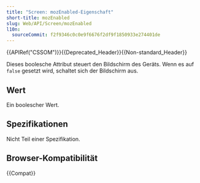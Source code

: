 ```yaml
---
title: "Screen: mozEnabled-Eigenschaft"
short-title: mozEnabled
slug: Web/API/Screen/mozEnabled
l10n:
  sourceCommit: f2f9346c0c0e9f6676f2df9f1850933e274401de
---
```


{{APIRef("CSSOM")}}{{Deprecated_Header}}{{Non-standard_Header}}

Dieses boolesche Attribut steuert den Bildschirm des Geräts. Wenn es auf `false` gesetzt wird, schaltet sich der Bildschirm aus.

## Wert

Ein boolescher Wert.

## Spezifikationen

Nicht Teil einer Spezifikation.

## Browser-Kompatibilität

{{Compat}}
